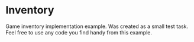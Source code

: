 # Inventory
Game inventory implementation example. Was created as a small test task. 
Feel free to use any code you find handy from this example.
